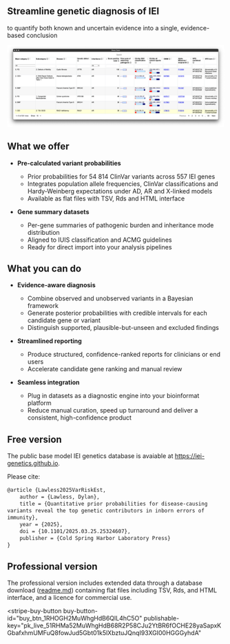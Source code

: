 <!-- --- -->
<!-- title: "IEI genetics database" -->
<!-- date: 2025-01-01T00:00:01+10:00 -->
<!-- weight: 1 -->
<!-- --- -->

## Streamline genetic diagnosis of IEI 
to quantify both known and uncertain evidence into a single, evidence-based conclusion

![WGS analysis](/images/services/var_risk_est_iei_genetics.png)

## What we offer

* **Pre-calculated variant probabilities**
  * Prior probabilities for 54 814 ClinVar variants across 557 IEI genes
  * Integrates population allele frequencies, ClinVar classifications and Hardy-Weinberg expectations under AD, AR and X-linked models
  * Available as flat files with TSV, Rds and HTML interface

* **Gene summary datasets**
  * Per-gene summaries of pathogenic burden and inheritance mode distribution
  * Aligned to IUIS classification and ACMG guidelines
  * Ready for direct import into your analysis pipelines

## What you can do

* **Evidence-aware diagnosis**
  * Combine observed and unobserved variants in a Bayesian framework
  * Generate posterior probabilities with credible intervals for each candidate gene or variant
  * Distinguish supported, plausible-but-unseen and excluded findings

* **Streamlined reporting**
  * Produce structured, confidence-ranked reports for clinicians or end users
  * Accelerate candidate gene ranking and manual review

* **Seamless integration**
  * Plug in datasets as a diagnostic engine into your bioinformat platform
  * Reduce manual curation, speed up turnaround and deliver a consistent, high-confidence product

## Free version

The public base model IEI genetics database is avaiable at
<https://iei-genetics.github.io>.

Please cite: 

```
@article {Lawless2025VarRiskEst,
	author = {Lawless, Dylan},
	title = {Quantitative prior probabilities for disease-causing variants reveal the top genetic contributors in inborn errors of immunity},
	year = {2025},
	doi = {10.1101/2025.03.25.25324607},
	publisher = {Cold Spring Harbor Laboratory Press}
}
```

## Professional version

The professional version includes extended data through a database download ([readme.md](https://drive.google.com/file/d/1cDE3gETAr8KkVnJ-WfKANHricGWGTBiU/view?usp=share_link)) containing flat files including TSV, Rds, and HTML interface, and a licence for commercial use.

<script async
  src="https://js.stripe.com/v3/buy-button.js">
</script>

<stripe-buy-button
  buy-button-id="buy_btn_1RHOGH2MuWhgHdB6QlL4hC5O"
  publishable-key="pk_live_51RHMa52MuWhgHdB68R2P58CJu2YtBR6fOCHE28yaSapxKGbafxhmUMFuQ8fowJud5Gbt01k5lXbztuJQnqI93XGI00HGGGyhdA"
>
</stripe-buy-button>
